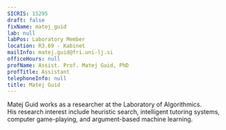 ```yaml
---
SICRIS: 15295
draft: false
fixName: matej_guid
lab: null
labPos: Laboratory Member
location: R3.69 - Kabinet
mailInfo: matej.guid@fri.uni-lj.si
officeHours: null
profName: Assist. Prof. Matej Guid, PhD
profTitle: Assistant
telephoneInfo: null
title: Matej Guid
---
```




Matej Guid works as a researcher at the Laboratory of Algorithmics. His research interest include heuristic search, intelligent tutoring systems, computer game-playing, and argument-based machine learning.